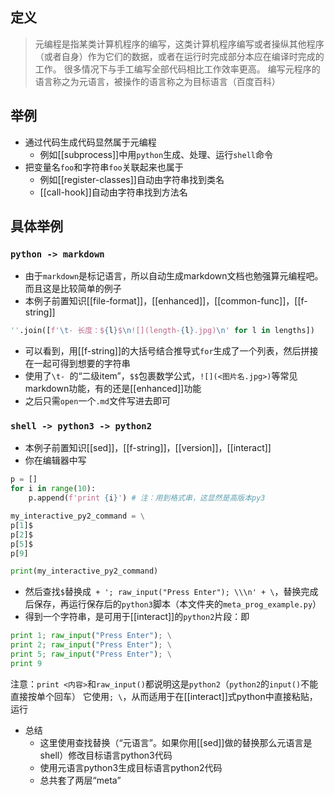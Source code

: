 ## 定义
> 元编程是指某类计算机程序的编写，这类计算机程序编写或者操纵其他程序（或者自身）作为它们的数据，或者在运行时完成部分本应在编译时完成的工作。
很多情况下与手工编写全部代码相比工作效率更高。
编写元程序的语言称之为元语言，被操作的语言称之为目标语言（百度百科）
## 举例
- 通过代码生成代码显然属于元编程
  - 例如[[subprocess]]中用`python`生成、处理、运行`shell`命令
- 把变量名`foo`和字符串`foo`关联起来也属于
  - 例如[[register-classes]]自动由字符串找到类名
  - [[call-hook]]自动由字符串找到方法名
## 具体举例
### `python -> markdown`
- 由于`markdown`是标记语言，所以自动生成markdown文档也勉强算元编程吧。而且这是比较简单的例子
- 本例子前置知识[[file-format]]，[[enhanced]]，[[common-func]]，[[f-string]]
```python
''.join([f'\t- 长度：${l}$\n![](length-{l}.jpg)\n' for l in lengths])
```
- 可以看到，用[[f-string]]的大括号结合推导式`for`生成了一个列表，然后拼接在一起可得到想要的字符串
- 使用了<code>\t-&nbsp;</code>的“二级item”，`$$`包裹数学公式，`![](<图片名.jpg>)`等常见markdown功能，有的还是[[enhanced]]功能
- 之后只需`open`一个`.md`文件写进去即可
### `shell -> python3 -> python2`
- 本例子前置知识[[sed]]，[[f-string]]，[[version]]，[[interact]]
- 你在编辑器中写
```python
p = []
for i in range(10):
    p.append(f'print {i}') # 注：用到格式串，这显然是高版本py3

my_interactive_py2_command = \
p[1]$
p[2]$
p[5]$
p[9]

print(my_interactive_py2_command)
```
- 然后查找`$`替换成` + '; raw_input("Press Enter"); \\\n' + \`，替换完成后保存，再运行保存后的`python3`脚本（本文件夹的`meta_prog_example.py`）
- 得到一个字符串，是可用于[[interact]]的`python2`片段：即
```python
print 1; raw_input("Press Enter"); \
print 2; raw_input("Press Enter"); \
print 5; raw_input("Press Enter"); \
print 9
```
注意：`print <内容>`和`raw_input()`都说明这是`python2`（`python2`的`input()`不能直接按单个回车）
它使用`; \`，从而适用于在[[interact]]式python中直接粘贴，运行
- 总结
  - 这里使用查找替换（“元语言”。如果你用[[sed]]做的替换那么元语言是shell）修改目标语言python3代码
  - 使用元语言python3生成目标语言python2代码
  - 总共套了两层“meta”